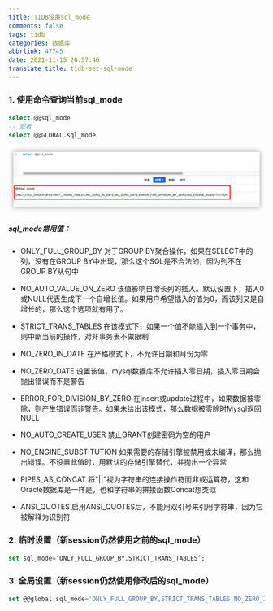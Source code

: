 ```yaml
---
title: TIDB设置sql_mode
comments: false
tags: tidb
categories: 数据库
abbrlink: 47745
date: 2021-11-15 20:57:46
translate_title: tidb-set-sql-mode
---
```

### 1. 使用命令查询当前sql_mode
```sql
select @@sql_mode
-- 或者
select @@GLOBAL.sql_mode
```
![sql_mode](./sql-model/1.png)

##### sql_mode常用值：
- ONLY_FULL_GROUP_BY
  对于GROUP BY聚合操作，如果在SELECT中的列，没有在GROUP BY中出现，那么这个SQL是不合法的，因为列不在GROUP BY从句中
  
- NO_AUTO_VALUE_ON_ZERO
  该值影响自增长列的插入。默认设置下，插入0或NULL代表生成下一个自增长值。如果用户希望插入的值为0，而该列又是自增长的，那么这个选项就有用了。

- STRICT_TRANS_TABLES 
  在该模式下，如果一个值不能插入到一个事务中，则中断当前的操作，对非事务表不做限制

- NO_ZERO_IN_DATE 
  在严格模式下，不允许日期和月份为零

- NO_ZERO_DATE 
  设置该值，mysql数据库不允许插入零日期，插入零日期会抛出错误而不是警告

- ERROR_FOR_DIVISION_BY_ZERO 
  在insert或update过程中，如果数据被零除，则产生错误而非警告。如果未给出该模式，那么数据被零除时Mysql返回NULL

- NO_AUTO_CREATE_USER 
  禁止GRANT创建密码为空的用户

- NO_ENGINE_SUBSTITUTION 
  如果需要的存储引擎被禁用或未编译，那么抛出错误。不设置此值时，用默认的存储引擎替代，并抛出一个异常

- PIPES_AS_CONCAT 
  将"||"视为字符串的连接操作符而非或运算符，这和Oracle数据库是一样是，也和字符串的拼接函数Concat想类似

- ANSI_QUOTES 
  启用ANSI_QUOTES后，不能用双引号来引用字符串，因为它被解释为识别符
  
### 2. 临时设置（新session仍然使用之前的sql_mode）
```sql
set sql_mode=‘ONLY_FULL_GROUP_BY,STRICT_TRANS_TABLES’;
```

### 3. 全局设置（新session仍然使用修改后的sql_mode）
```sql
set @@global.sql_mode='ONLY_FULL_GROUP_BY,STRICT_TRANS_TABLES,NO_ZERO_IN_DATE‘；
```
